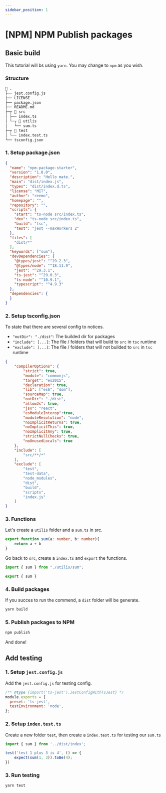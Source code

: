 ```yaml
---
sidebar_position: 1
---
```


# [NPM] NPM Publish packages

## Basic build

This tutorial will bs using `yarn`. You may change to `npm` as you wish.

### Structure
```md 
📂 .
├── jest.config.js
├── LICENSE
├── package.json
├── README.md
├─┬ 📂 src
│ ├── index.ts
│ └─┬ 📂 utilis
│   └── sum.ts
├─┬ 📂 test
│ └── index.test.ts
└── tsconfig.json
```

### 1. Setup package.json
```json title="package.json"
{
  "name": "npm-package-starter",
  "version": "1.0.0",
  "description": "Hello mate.",
  "main": "dist/index.js",
  "types": "dist/index.d.ts",
  "license": "MIT",
  "author": "reemo",
  "homepage": "",
  "repository": "",
  "scripts": {
    "start": "ts-node src/index.ts",
    "dev": "ts-node src/index.ts",
    "build": "tsc",
    "test": "jest --maxWorkers 2"
  },
  "files": [
    "dist/*"
  ],
  "keywords": ["sum"],
  "devDependencies": {
    "@types/jest": "^29.2.3",
    "@types/node": "^18.11.9",
    "jest": "^29.3.1",
    "ts-jest": "^29.0.3",
    "ts-node": "^10.9.1",
    "typescript": "^4.9.3"
  },
  "dependencies": {
  }
}

```

### 2. Setup tsconfig.json

To state that there are several config to notices.

- `"outDir": "./dist"`: The builded dir for packages
- `"include": [...]`: The file / folders that will build to `src` in `tsc` runtime
- `"exclude": [...]`: The file / folders that will not builded to `src` in `tsc` runtime

```json title="tsconfig.json"
{
    "compilerOptions": {
        "strict": true,
        "module": "commonjs",
        "target": "es2015",
        "declaration": true,
        "lib": ["es6", "dom"],
        "sourceMap": true,
        "outDir": "./dist",
        "allowJs": true,
        "jsx": "react",
        "esModuleInterop":true,
        "moduleResolution": "node",
        "noImplicitReturns": true,
        "noImplicitThis": true,
        "noImplicitAny": true,
        "strictNullChecks": true,
        "noUnusedLocals": true
    },
    "include": [
        "src/**/*"
    ],
    "exclude": [
        "test",
        "test-data",
        "node_modules",
        "dist",
        "build",
        "scripts",
        "index.js"
    ]
}
```

### 3. Functions

Let's create a `utilis` folder and a `sum.ts` in src.

```ts title="src/utils/sum.ts"
export function sum(a: number, b: number){
    return a + b
}
```

Go back to `src`, create a `index.ts` and `export` the functions.

```ts title="src/utils/index.ts"
import { sum } from "./utilis/sum";

export { sum }
```

### 4. Build packages
If you succes to run the commend, a `dist` folder will be generate.
```bash
yarn build
```

### 5. Publish packages to NPM
```bash
npm publish
```

And done!

## Add testing

### 1. Setup `jest.config.js`
Add the `jest.config.js` for testing config.

```js title="jest.config.js"
/** @type {import('ts-jest').JestConfigWithTsJest} */
module.exports = {
  preset: 'ts-jest',
  testEnvironment: 'node',
};
```

### 2. Setup `index.test.ts`
Create a new folder `test`, then create a `index.test.ts` for testing our `sum.ts`
```ts title="test/index.test.ts"
import { sum } from '../dist/index';

test('test 1 plus 3 is 4', () => {
    expect(sum(1, 3)).toBe(4);
})
```

### 3. Run testing
```bash title="jest.config.js"
yarn test
```